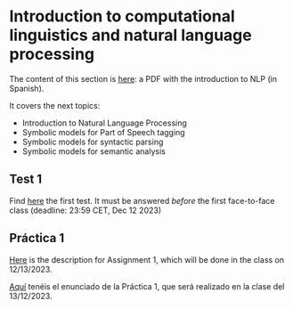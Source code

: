 # Introduction to computational linguistics and natural language processing

The content of this section is [here](TecnicasPLN-1_v02.pdf): a PDF with the introduction to NLP (in Spanish).

It covers the next topics:

- Introduction to Natural Language Processing
- Symbolic models for Part of Speech tagging 
- Symbolic models for syntactic parsing
- Symbolic models for semantic analysis

## Test 1
Find [here](https://forms.gle/uesECmsw9Pez8DBA7) the first test. It must be answered *before* the first face-to-face class (deadline: 23:59 CET, Dec 12 2023)

## Práctica 1
[Here](TecnicasPLN_Practica1.pdf) is the description for Assignment 1, which will be done in the class on 12/13/2023.

[Aquí](TecnicasPLN_Practica1.pdf) tenéis el enunciado de la Práctica 1, que será realizado en la clase del 13/12/2023.
